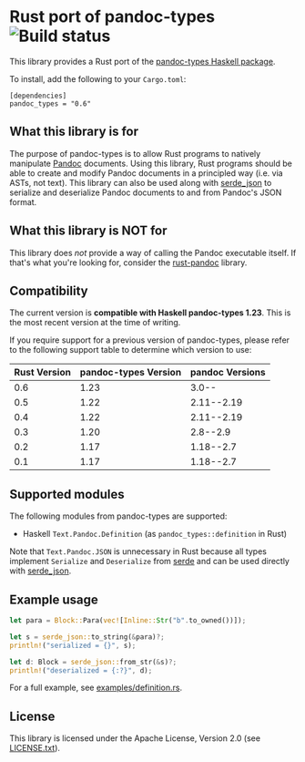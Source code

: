 # Rust port of pandoc-types ![Build status](https://github.com/elliottslaughter/rust-pandoc-types/actions/workflows/test.yml/badge.svg)

This library provides a Rust port of the [pandoc-types Haskell
package](https://hackage.haskell.org/package/pandoc-types).

To install, add the following to your `Cargo.toml`:

```
[dependencies]
pandoc_types = "0.6"
```

## What this library is for

The purpose of pandoc-types is to allow Rust programs to natively
manipulate [Pandoc](http://pandoc.org/) documents. Using this library,
Rust programs should be able to create and modify Pandoc documents in
a principled way (i.e. via ASTs, not text). This library can also be
used along with [serde_json](https://github.com/serde-rs/json) to
serialize and deserialize Pandoc documents to and from Pandoc's JSON
format.

## What this library is NOT for

This library does *not* provide a way of calling the Pandoc executable
itself. If that's what you're looking for, consider the
[rust-pandoc](https://github.com/oli-obk/rust-pandoc) library.

## Compatibility

The current version is **compatible with Haskell pandoc-types
1.23**. This is the most recent version at the time of writing.

If you require support for a previous version of pandoc-types, please
refer to the following support table to determine which version to
use:

| Rust Version | pandoc-types Version | pandoc Versions |
| ------------ | -------------------- | --------------- |
| 0.6          | 1.23                 | 3.0--           |
| 0.5          | 1.22                 | 2.11--2.19      |
| 0.4          | 1.22                 | 2.11--2.19      |
| 0.3          | 1.20                 | 2.8--2.9        |
| 0.2          | 1.17                 | 1.18--2.7       |
| 0.1          | 1.17                 | 1.18--2.7       |

## Supported modules

The following modules from pandoc-types are supported:

  * Haskell `Text.Pandoc.Definition` (as `pandoc_types::definition` in Rust)

Note that `Text.Pandoc.JSON` is unnecessary in Rust because all types
implement `Serialize` and `Deserialize` from
[serde](https://github.com/serde-rs/serde) and can be used directly
with [serde_json](https://github.com/serde-rs/json).

## Example usage

```rust
let para = Block::Para(vec![Inline::Str("b".to_owned())]);

let s = serde_json::to_string(&para)?;
println!("serialized = {}", s);

let d: Block = serde_json::from_str(&s)?;
println!("deserialized = {:?}", d);
```

For a full example, see [examples/definition.rs](examples/definition.rs).

## License

This library is licensed under the Apache License, Version 2.0 (see
[LICENSE.txt](LICENSE.txt)).
